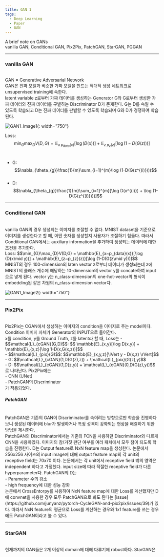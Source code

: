 ```yaml
---
title: GAN 1
tags:
  - Deep Learning
  - Paper
  - GAN
---
```

A brief note on GANs <br>
vanilla GAN, Conditional GAN, Pix2Pix, PatchGAN, StarGAN, PGGAN
<!--more-->

---
### vanilla GAN
<br>
GAN = Generative Adversarial Network <br>
GAN은 진짜 모델과 비슷한 가짜 모델을 만드는 적대적 생성 네트워크로 unsupervised training에 속한다.<br>
latent variable z로부터 가짜 데이터를 생성하는 Generator G와 G로부터 생성한 가짜 데이터와 진짜 데이터를 구별하는 Discriminator D가 존재한다. 
G는 D를 속일 수 있도록 학습되고 D는 진짜 데이터를 판별할 수 있도록 학습되며 G와 D가 경쟁하여 학습된다. <br>

![GAN1_Image1](https://user-images.githubusercontent.com/48177363/140280172-dfe2449f-0e34-4ab5-88f4-b4a47b05ee67.jpg){: width="750"} <br>

Loss: $$\min_{G}\max_{D}V(D,G) = \mathbb{E}_{x~p_{data}(x)}[\log (D(x))] + \mathbb{E}_{z~p_{z}(z)}[\log (1-D(G(z)))]$$<br>
- G: $$\nabla_{\theta_{g}}\frac{1}{m}\sum_{i=1}^{m}\log (1-D(G(z^{(i)})))$$ <br>
- D: $$\nabla_{\theta_{g}}\frac{1}{m}\sum_{i=1}^{m}[\log D(x^{(i)}) + \log (1-D(G(z^{(i)})))]$$

---
### Conditional GAN
<br>
vanilla GAN의 경우 생성되는 이미지를 조절할 수 없다. MNIST dataset을 기준으로 이미지를 생성한다고 할 때, 어떤 숫자를 생성할지 사용자가 조절하기 힘들다. 따라서 Conditional GAN에서는 auxiliary information을 추가하여 생성되는 데이터에 대한 조건을 추가한다. <br>
Loss: $$\min_{G}\max_{D}V(D,G) = \mathbb{E}_{x~p_{data}(x)}[\log (D(x\mid y))] + \mathbb{E}_{z~p_{z}(z)}[\log (1-D(G(z\mid y)))]$$<br>
MNIST의 경우 100-dimension의 laten vector z로부터 데이터가 생성되는데 z에 MNIST의 클래스 개수에 해당하는 10-dimension의 vector y를 concate하여 input으로 넣게 된다. 
vector y는 n_class-dimension의 one-hot-vector의 형식이 embedding된 같은 차원의 n_class-dimension vector다.

![GAN1_Image2](https://user-images.githubusercontent.com/48177363/140280245-5df6e893-4fe1-49f6-8bd3-5f2c5e09ffb0.jpg){: width="750"} <br>

---
### Pix2Pix
<br>
Pix2Pix는 CGAN에서 생성하는 이미지의 condition을 이미지로 주는 model이다. Condition 이미지 자체가 Generator의 INPUT으로 들어간다.<br>
x를 condition, y를 Ground Truth, z를 latent라 할 때, Loss는
- $$\mathcal{L}_{cGAN}(G,D)$$: $$ \mathbb{E}_{x,y}[\log D(x,y)] + \mathbb{E}_{x,z}[\log 1-D(x,G(x,z))]$$ <br>
- $$\mathcal{L}_{pix}(G)$$: $$\mathbb{E}_{x,y,z}[\lVert y - D(x,z) \rVert]$$ <br>
- G: $$\mathcal{L}_{cGAN}(1,D(G(z),z)) + \mathcal{L}_{pix}(G(z),y)$$ <br>
- D: $$\mathcal{L}_{cGAN}(1,D(z,y)) + \mathcal{L}_{cGAN}(0,D(G(z),y))$$ <br>
로 나타난다. Pix2Pix에는 <br>
- CNN (UNet) <br>
- PatchGAN의 Discriminator<br>
가 적용되었다. <br>

##### PatchGAN
<br>
PatchGAN은 기존의 GAN이 Discriminator를 속이려는 방향으로만 학습을 진행하다보니 생성된 데이터에 blur가 발생하거나 특정 성격이 강화되는 현상을 해결하기 위한 방법을 제시한다. <br>
PatchGAN의 Discriminator에서는 기존의 FCN을 사용하던 Discriminator와 다르게 CNN을 사용하였다. 이미지의 참/거짓 판단 여부를 여러 패치에서 모두 참이 되도록 학습을 진행한다. D는 Output feature로 NxN feature map을 생성한다. 논문에서 256x256 사이즈의 input image에 대해 output feature map의 각 unit의 receptive field는 70x70 이다. 논문에서는 각 unit에서 receptive field 밖의 영역은 independent 하다고 가정했다. input size에 따라 적절한 receptive field가 다른 hyperparameter다. PatchGAN의 D는 <br>
- Parameter 수의 감소 <br>
- high frequency에 대한 성능 강화 <br>
논문에서 CrossEntorpy를 사용하여 NxN feature map에 대한 Loss를 계산했지만 D에 convnet을 사용한 경우 모두 PatchGAN으로 봐도 된다는 [issue](https://github.com/junyanz/pytorch-CycleGAN-and-pix2pix/issues/39)가 있다. 따라서 NxN feature의 평균으로 Loss를 계산하는 경우와 1x1 feature를 쓰는 경우에도 PatchGAN이라고 볼 수 있다.

---
### StarGAN
<br>
현재까지의 GAN들은 2개 이상의 domain에 대해 다루기에 robust하다. StarGAN은 


